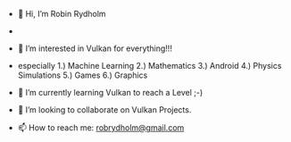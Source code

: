 - 👋 Hi, I’m Robin Rydholm
- 
- 👀 I’m interested in Vulkan for everything!!!
-  especially 
1.) Machine Learning
2.) Mathematics
3.) Android
4.) Physics Simulations
5.) Games
6.) Graphics

- 🌱 I’m currently learning Vulkan to reach a Level ;-)
- 💞️ I’m looking to collaborate on Vulkan Projects.
- 📫 How to reach me: robrydholm@gmail.com

<!---
Rlocksley/Rlocksley is a ✨ special ✨ repository because its `README.md` (this file) appears on your GitHub profile.
You can click the Preview link to take a look at your changes.
--->
